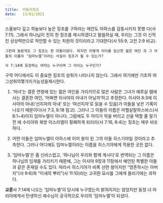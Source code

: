 ```yaml
---
title:  아들의징조
date:   13/01/2021
---
```


스올보다 깊고 하늘보다 높은 징조를 구하라는 제안도 아하스를 감동시키지 못했 다(사 7:11). 그래서 하나님이 친히 한 징조를 제시하겠다고 말씀하실 때, 우리는 그것 이 신적인 상상력만으로 착안할 수 있는 차원의 것이리라고 기대한다(사 55:9, 고전 2:9 비교).

`그런데 놀랍게도 그 징조는 한 아들이었다. 하지만 어떻게 아이를 임신한 젊은 여인 과 그 아들의 이름이 ‘임마누엘’이라는 사실이 징조가 될 수 있는가?`

`사 7:14에 등장하는 여자는 누구이며 그 아이는 누구인가?`

구약 어디에서도 이 중요한 징조의 성취가 나타나지 않는다. 그래서 여기에만 기초하 여그성취의몇가지가능성을제시한다.

1. ‘처녀’는 결혼 연령에 있는 젊은 여인을 가리키므로 많은 사람은 그녀가 예루살 렘에 사는 결혼한 여인, ‘어쩌면 이사야의 아내가 아닐까’하고 추정한다. 이사야 8:3에 이사야의 아내(‘선지자의 아내’ 또는 ‘여선지자’로 읽을 수 있음)가 아들을 낳은 기록이 나오기 때문이다(사 7:3, 8:18 참고). 그러나 그 아들의 이름은 마헬살랄하스바스(사 8:1~4)이지 임마누엘이 아니다. 그럼에도 두 아이가 악을 버리고 선을 택할 줄 알기 전 에 수리아와 북방 이스라엘이 황폐하게 되리라(사 7:16, 8:4)는 징조는 매우 비슷하다.

2. 어떤 이들은 임마누엘이 아하스에 이어 왕이 된 그의 아들 히스기야일 것이라고 추측한다. 그러나 어디에도 임마누엘이라는 이름을 히스기야에게 적용한 곳은 없다.

3. ‘임마누엘’은 좀 신비스럽고, ‘하나님이 우리와 함께 계시다’로 번역되는 그 이름은 하나님의 임재를 가리키기 때문에, 그는 이사야 9장과 11장에서 예언된 특별한 아들 과 같은 존재일 수도 있다. 따라서 히스기야가 비록 선한 왕이지만 “영존하시는 아버 지”(사 9:6)와 “이새의 뿌리”(사 11:10)라는 고귀한 묘사를 그에게 돌리기에는 과하다.

**교훈**사 7:14에 나오는 ‘임마누엘’이 당시에 누구였는지 밝혀지지는 않았지만 동정 녀 마리아에게서 탄생하신 예수님이 궁극적으로 우리의 ‘임마누엘’이 되셨다.